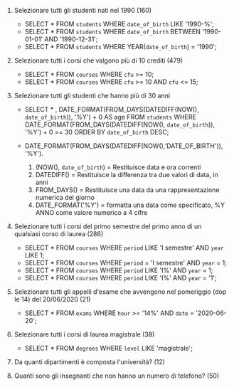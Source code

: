1. Selezionare tutti gli studenti nati nel 1990 (160)

    - SELECT * FROM `students` WHERE `date_of_birth` LIKE '1990-%';
    - SELECT * FROM `students` WHERE `date_of_birth` BETWEEN '1990-01-01' AND '1990-12-31';
    - SELECT * FROM `students` WHERE YEAR(`date_of_birth`) = '1990';

2. Selezionare tutti i corsi che valgono più di 10 crediti (479)

    - SELECT * FROM `courses` WHERE `cfu` >= 10;
    - SELECT * FROM `courses` WHERE `cfu` >= 10 AND `cfu` <= 15;

3. Selezionare tutti gli studenti che hanno più di 30 anni

    - SELECT * , DATE_FORMAT(FROM_DAYS(DATEDIFF(NOW(), `date_of_birth`)), '%Y') + 0 AS age FROM `students` WHERE DATE_FORMAT(FROM_DAYS(DATEDIFF(NOW(), `date_of_birth`)), '%Y') + 0 >= 30 ORDER BY `date_of_birth` DESC;

    - DATE_FORMAT(FROM_DAYS(DATEDIFF(NOW(),'DATE_OF_BIRTH')), '%Y').
        1. (NOW(), `date_of_birth`) = Restituisce data e ora correnti
        2. DATEDIFF() = Restituisce la differenza tra due valori di data, in anni
        3. FROM_DAYS() = Restituisce una data da una rappresentazione numerica del giorno
        4. DATE_FORMAT('%Y') = formatta una data come specificato, %Y  ANNO come valore numerico a 4 cifre


4. Selezionare tutti i corsi del primo semestre del primo anno di un qualsiasi corso di laurea (286)

    - SELECT * FROM `courses` WHERE `period` LIKE 'I semestre' AND `year` LIKE 1;
    - SELECT * FROM `courses` WHERE `period` = 'I semestre' AND `year` = 1;
    - SELECT * FROM `courses` WHERE `period` LIKE 'I%' AND `year` = 1;
    - SELECT * FROM `courses` WHERE `period` LIKE 'I%' AND `year` = '1';

5. Selezionare tutti gli appelli d'esame che avvengono nel pomeriggio (dop le 14) del 20/06/2020 (21)

    - SELECT * FROM `exams` WHERE `hour` >= '14%' AND `date` = '2020-06-20';

6. Selezionare tutti i corsi di laurea magistrale (38)

    - SELECT * FROM `degrees` WHERE `level` LIKE 'magistrale';   

7. Da quanti dipartimenti è composta l'università? (12)

8. Quanti sono gli insegnanti che non hanno un numero di telefono? (50)